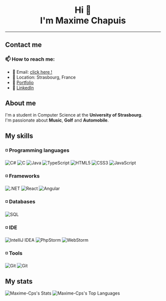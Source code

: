 <h1 align="center">
  Hi 👋<br>
  I'm Maxime Chapuis
</h1>

<hr>

## Contact me

###  📫 How to reach me:

  - 📧 Email: [click here !](maxime.chapuis60@gmail.com)
  - 📌 Location: Strasbourg, France
  - 📝 [Portfolio](https://myportfolio-maxime-chapuis.vercel.app/)
  - 📝 [LinkedIn](https://www.linkedin.com/in/maxime-chapuis-1b1b3b1b3/)

## About me

I'm a student in Computer Science at the **University of Strasbourg**.
<br>
I'm passionate about **Music**, **Golf** and **Automobile**.

## My skills

### ◽️ Programming languages

<a>
  <img src="https://img.shields.io/badge/C%23-239120?style=for-the-badge&logo=c-sharp&logoColor=white" alt="C#"/>
</a>
<a>
  <img src="https://img.shields.io/badge/C-00599C?style=for-the-badge&logo=&logoColor=white" alt="C"/>
</a>
<a>
  <img src="https://img.shields.io/badge/Java-007396?style=for-the-badge&logo=java&logoColor=white" alt="Java"/>
</a>
<a>
  <img src="https://img.shields.io/badge/TypeScript-F7DF1E?style=for-the-badge&logo=typescript&logoColor=black" alt="TypeScript"/>
</a>
<a>
  <img src="https://img.shields.io/badge/HTML5-E34F26?style=for-the-badge&logo=html5&logoColor=white" alt="HTML5"/>
</a>
<a>
  <img src="https://img.shields.io/badge/CSS3-1572B6?style=for-the-badge&logo=css3&logoColor=white" alt="CSS3"/>
</a>
<a>
  <img src="https://img.shields.io/badge/PHP-603187?style=for-the-badge&logo=php&logoColor=white" alt="JavaScript"/>
</a>

### ◽️ Frameworks

<a>
  <img src="https://img.shields.io/badge/.NET-512BD4?style=for-the-badge&logo=.net&logoColor=white" alt=".NET"/>
</a>
<a>
  <img src="https://img.shields.io/badge/React-0a7ea4?style=for-the-badge&logo=react&logoColor=white" alt="React"/>
</a>
<a>
  <img src="https://img.shields.io/badge/Laravel-DD0031?style=for-the-badge&logo=laravel&logoColor=white" alt="Angular"/>
</a>

### ◽️ Databases

<a>
  <img src="https://img.shields.io/badge/SQLite-4479A1?style=for-the-badge&logo=sqlite&logoColor=white" alt="SQL"/>
</a>

### ◽️ IDE

<a>
  <img src="https://img.shields.io/badge/IntelliJ IDEA-000000?style=for-the-badge&logo=intellij-idea&logoColor=white" alt="IntelliJ IDEA"/>
</a>
<a>
  <img src="https://img.shields.io/badge/PhpStorm-000000?style=for-the-badge&logo=phpstorm&logoColor=white" alt="PhpStorm"/>
</a>
<a>
  <img src="https://img.shields.io/badge/WebStorm-000000?style=for-the-badge&logo=webstorm&logoColor=white" alt="WebStorm"/>
</a>

### ◽️ Tools

<a>
  <img src="https://img.shields.io/badge/Git-F05032?style=for-the-badge&logo=git&logoColor=white" alt="Git"/>
</a>
<a>
  <img src="https://img.shields.io/badge/Figma-F05032?style=for-the-badge&logo=figma&logoColor=white" alt="Git"/>
</a>


## My stats

![Maxime-Cps's Stats](https://github-readme-stats.vercel.app/api?username=Maxime-Cps&theme=blueberry&show_icons=true&hide_border=false&count_private=false)
![Maxime-Cps's Top Languages](https://github-readme-stats.vercel.app/api/top-langs/?username=Maxime-Cps&theme=blueberry&show_icons=true&hide_border=false&layout=compact)

<!--
**Maxime-Cps/Maxime-Cps** is a ✨ _special_ ✨ repository because its `README.md` (this file) appears on your GitHub profile.

Here are some ideas to get you started:

- 🔭 I’m currently working on ...
- 🌱 I’m currently learning ...
- 👯 I’m looking to collaborate on ...
- 🤔 I’m looking for help with ...
- 💬 Ask me about ...
- 📫 How to reach me: ...
- 😄 Pronouns: ...
- ⚡ Fun fact: ...
-->
